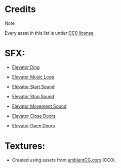 # Credits

> [!Note]
> Every asset in this list is under [CC0 license](http://creativecommons.org/publicdomain/zero/1.0/)

# SFX:

- [Elevator Ding](https://freesound.org/people/collierhs_colinlib/sounds/588718/)

- [Elevator Music Loop](https://freesound.org/people/BlondPanda/sounds/659889/)

- [Elevator Start Sound](https://freesound.org/people/ValentinPetiteau/sounds/564408/)

- [Elevator Stop Sound](https://freesound.org/people/ValentinPetiteau/sounds/564406/)

- [Elevator Movement Sound](https://freesound.org/people/conath/sounds/531790/)

- [Elevator Close Doors](https://freesound.org/people/Yoyodaman234/sounds/257898/)

- [Elevator Open Doors](https://freesound.org/people/Trautwein/sounds/223653/)

# Textures:

- Created using assets from [ambientCG.com](https://ambientcg.com/) (CC0).